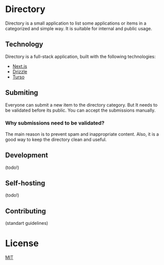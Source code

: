 # Directory

Directory is a small application to list some applications or items in a categorized and simple way. It is suitable for internal and public usage.

## Technology

Directory is a full-stack application, built with the following technologies:

- [Next.js](https://nextjs.org/)
- [Drizzle](https://drizzle.dev/)
- [Turso](https://turso.tech/)

## Submiting

Everyone can submit a new item to the directory category. But It needs to be validated before its public. You can accept the submissions manually.

### Why submissions need to be validated?

The main reason is to prevent spam and inappropriate content. Also, it is a good way to keep the directory clean and useful.

## Development

(todo!)

## Self-hosting

(todo!)

## Contributing

(standart guidelines)

# License

[MIT](LICENSE)
